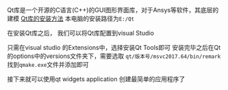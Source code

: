 Qt库是一个开源的C语言(C++)的GUI图形界面库，对于Ansys等软件，其底层的建模
[Qt库的安装方法](https://www.bilibili.com/video/BV1TS4y1J7TV)
本电脑的安装路径为`E:/Qt`

在安装Qt库之后， 我们可以将Qt库配置到visual Studio

只需在visual studio 的Extensions中，选择安装Qt Tools即可
安装完毕之后在Qt的options中的versions文件夹下，需要选取
`qt/版本号/msvc2017.64/bin/remark`
找到`qmake.exe`文件并添加即可

接下来就可以使用qt widgets application 创建最简单的应用程序了
